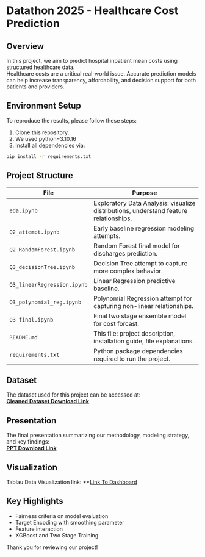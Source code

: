# Datathon 2025 - Healthcare Cost Prediction

## Overview
In this project, we aim to predict hospital inpatient mean costs using structured healthcare data.  
Healthcare costs are a critical real-world issue. Accurate prediction models can help increase transparency, affordability, and decision support for both patients and providers.

## Environment Setup

To reproduce the results, please follow these steps:

1. Clone this repository.
2. We used python=3.10.16
3. Install all dependencies via:

```bash
pip install -r requirements.txt
```


## Project Structure

| File                     | Purpose                                                                                     |
|--------------------------|---------------------------------------------------------------------------------------------|
| `eda.ipynb`              | Exploratory Data Analysis: visualize distributions, understand feature relationships.       |
| `Q2_attempt.ipynb`       | Early baseline regression modeling attempts.                                                |
| `Q2_RandomForest.ipynb`  | Random Forest final model for  discharges prediction.                                |
| `Q3_decisionTree.ipynb`  | Decision Tree attempt to capture more complex behavior.                                 |
| `Q3_linearRegression.ipynb` | Linear Regression predictive baseline.                   |
| `Q3_polynomial_reg.ipynb` | Polynomial Regression attempt for capturing non-linear relationships.                
| `Q3_final.ipynb`         | Final two stage ensemble model for cost forcast.     |
| `README.md`              | This file: project description, installation guide, file explanations.                      |
| `requirements.txt`       | Python package dependencies required to run the project.                            |

## Dataset

The dataset used for this project can be accessed at:  
**[Cleaned Dataset Download Link](https://drive.google.com/file/d/1b1N3keJDasp10gJuVpHZow8JU9a_aaiM/view?usp=drive_link)**


## Presentation

The final presentation summarizing our methodology, modeling strategy, and key findings:  
**[PPT Download Link](https://www.canva.com/design/DAGlxQG7m3g/9873kRtrmPSsXDKxACnhmg/edit?utm_content=DAGlxQG7m3g&utm_campaign=designshare&utm_medium=link2&utm_source=sharebutton)** 


## Visualization

Tablau Data Visualization link:
**[Link To Dashboard](https://public.tableau.com/app/profile/anna.huang8759/viz/datathon2025/MappingOnSeverityDistribution)


## Key Highlights

- Fairness criteria on model evaluation
- Target Encoding with smoothing parameter
- Feature interaction
- XGBoost and Two Stage Training

Thank you for reviewing our project!
